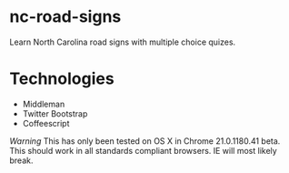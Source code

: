 nc-road-signs
=============

Learn North Carolina road signs with multiple choice quizes.

Technologies
============

* Middleman
* Twitter Bootstrap
* Coffeescript

_Warning_ This has only been tested on OS X in Chrome 21.0.1180.41 beta.
This should work in all standards compliant browsers. IE will most likely
break.
